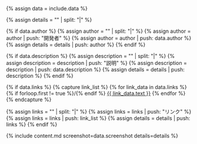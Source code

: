 <!-- 渡されてきたデータ -->
{% assign data = include.data %}

<!-- 空のリストを作成 -->
{% assign details = "" | split: "|" %}

<!-- 開発者 -->
{% if data.author %}
  {% assign author = "" | split: "|" %}
  {% assign author = author | push: "開発者" %}
  {% assign author = author | push: data.author %}
  {% assign details = details | push: author %}
{% endif %}

<!-- 説明 -->
{% if data.description %}
  {% assign description = "" | split: "|" %}
  {% assign description = description | push: "説明" %}
  {% assign description = description | push: data.description %}
  {% assign details = details | push: description %}
{% endif %}

<!-- リンク -->
{% if data.links %}
  {% capture link_list %}
    {% for link_data in data.links %}
      {% if forloop.first != true %}/{% endif %}
      <a href="{{ link_data.url }}">{{ link_data.text }}</a>
    {% endfor %}
  {% endcapture %}

  {% assign links = "" | split: "|" %}
  {% assign links = links | push: "リンク" %}
  {% assign links = links | push: link_list %}
  {% assign details = details | push: links %}
{% endif %}

<!-- テンプレートをインクルード -->
{% include content.md screenshot=data.screenshot details=details %}
